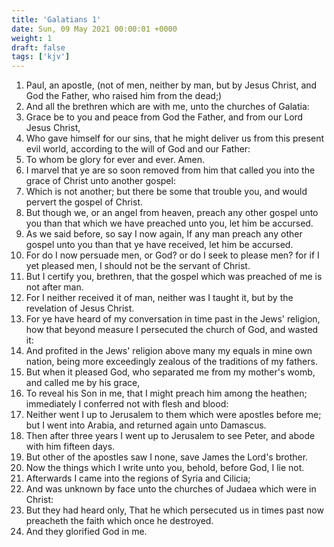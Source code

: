 ```yaml
---
title: 'Galatians 1'
date: Sun, 09 May 2021 00:00:01 +0000
weight: 1
draft: false
tags: ['kjv'] 
---
```


1. Paul, an apostle, (not of men, neither by man, but by Jesus Christ, and God the Father, who raised him from the dead;)
2. And all the brethren which are with me, unto the churches of Galatia:
3. Grace be to you and peace from God the Father, and from our Lord Jesus Christ,
4. Who gave himself for our sins, that he might deliver us from this present evil world, according to the will of God and our Father:
5. To whom be glory for ever and ever. Amen.
6. I marvel that ye are so soon removed from him that called you into the grace of Christ unto another gospel:
7. Which is not another; but there be some that trouble you, and would pervert the gospel of Christ.
8. But though we, or an angel from heaven, preach any other gospel unto you than that which we have preached unto you, let him be accursed.
9. As we said before, so say I now again, If any man preach any other gospel unto you than that ye have received, let him be accursed.
10. For do I now persuade men, or God? or do I seek to please men? for if I yet pleased men, I should not be the servant of Christ.
11. But I certify you, brethren, that the gospel which was preached of me is not after man.
12. For I neither received it of man, neither was I taught it, but by the revelation of Jesus Christ.
13. For ye have heard of my conversation in time past in the Jews' religion, how that beyond measure I persecuted the church of God, and wasted it:
14. And profited in the Jews' religion above many my equals in mine own nation, being more exceedingly zealous of the traditions of my fathers.
15. But when it pleased God, who separated me from my mother's womb, and called me by his grace,
16. To reveal his Son in me, that I might preach him among the heathen; immediately I conferred not with flesh and blood:
17. Neither went I up to Jerusalem to them which were apostles before me; but I went into Arabia, and returned again unto Damascus.
18. Then after three years I went up to Jerusalem to see Peter, and abode with him fifteen days.
19. But other of the apostles saw I none, save James the Lord's brother.
20. Now the things which I write unto you, behold, before God, I lie not.
21. Afterwards I came into the regions of Syria and Cilicia;
22. And was unknown by face unto the churches of Judaea which were in Christ:
23. But they had heard only, That he which persecuted us in times past now preacheth the faith which once he destroyed.
24. And they glorified God in me.
